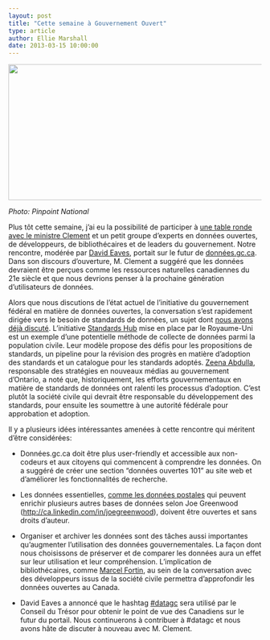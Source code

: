 ```yaml
---
layout: post
title: "Cette semaine à Gouvernement Ouvert"
type: article
author: Ellie Marshall
date: 2013-03-15 10:00:00
---
```

<p style="text-align: left;"><img src="/img/blog/2013-03-14-roundtable.jpg" width="587" height="270" alt="" title="Open data roundtable discussion in Toronto on March 11, 2013"></p>

*Photo: Pinpoint National*

Plus tôt cette semaine, j’ai eu la possibilité de participer à [une table ronde avec le ministre Clement](http://www.tbs-sct.gc.ca/media/nr-cp/2013/0311-eng.asp) et un petit groupe d’experts en données ouvertes, de développeurs, de bibliothécaires et de leaders du gouvernement. Notre rencontre, modérée par [David Eaves](http://www.eaves.ca), portait sur le futur de [données.gc.ca](http://donnees.gc.ca). Dans son discours d’ouverture, M. Clement a suggéré que les données devraient être perçues comme les ressources naturelles canadiennes du 21e siècle et que nous devrions penser à la prochaine génération d’utilisateurs de données.

Alors que nous discutions de l’état actuel de l’initiative du gouvernement fédéral en matière de données ouvertes, la conversation s’est rapidement dirigée vers le besoin de standards de données, un sujet dont [nous avons déjà discuté](http://blog.opennorth.ca/2013/02/21/update-on-opengovernment/). L’initiative [Standards Hub](http://standards.data.gov.uk/) mise en place par le Royaume-Uni est un exemple d’une potentielle méthode de collecte de données parmi la population civile. Leur modèle propose des défis pour les propositions de standards, un pipeline pour la révision des progrès en matière d’adoption des standards et un catalogue pour les standards adoptés. [Zeena Abdulla](http://www.linkedin.com/pub/zeena-abdulla/2/538/224), responsable des stratégies en nouveaux médias au gouvernement d’Ontario, a noté que, historiquement, les efforts gouvernementaux en matière de standards de données ont ralenti les processus d’adoption. C’est plutôt la société civile qui devrait être responsable du développement des standards, pour ensuite les soumettre à une autorité fédérale pour approbation et adoption.

Il y a plusieurs idées intéressantes amenées à cette rencontre qui méritent d’être considérées:

- Données.gc.ca doit être plus user-friendly et accessible aux non-codeurs et aux citoyens qui commencent à comprendre les données. On a suggéré de créer une section “données ouvertes 101” au site web et d’améliorer les fonctionnalités de recherche.

- Les données essentielles, [comme les données postales](http://blogue.nordouvert.ca/2013/03/08/les-donnees-de-code-postaux-maintenant/) qui peuvent enrichir plusieurs autres bases de données selon Joe Greenwood (http://ca.linkedin.com/in/joegreenwood), doivent être ouvertes et sans droits d’auteur. 

- Organiser et archiver les données sont des tâches aussi importantes qu’augmenter l’utilisation des données gouvernementales. La façon dont nous choisissons de préserver et de comparer les données aura un effet sur leur utilisation et leur compréhension. L’implication de bibliothécaires, comme [Marcel Fortin](http://www.linkedin.com/pub/marcel-fortin/26/611/65b), au sein de la conversation avec des développeurs issus de la société civile permettra d’approfondir les données ouvertes au Canada. 

- David Eaves a annoncé que le hashtag [#datagc](https://twitter.com/search?q=%23datagc&src=typd) sera utilisé par le Conseil du Trésor pour obtenir le point de vue des Canadiens sur le futur du portail. Nous continuerons à contribuer à #datagc et nous avons hâte de discuter à nouveau avec M. Clement.
